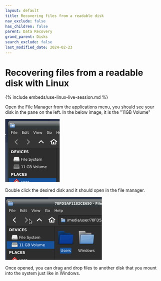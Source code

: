```yaml
---
layout: default
title: Recovering files from a readable disk
nav_exclude: false
has_children: false
parent: Data Recovery
grand_parent: Disks
search_exclude: false
last_modified_date: 2024-02-23
---
```

# Recovering files from a readable disk with Linux

{% include embeds/use-linux-live-session.md %}

Open the File Manager from the applications menu, you should see your disk in the pane on the left. In the below image, it is the "11GB Volume"

![image1](/assets/data-recovery/dr0.png)

Double click the desired disk and it should open in the file manager.

![image2](/assets/data-recovery/dr1.png)

Once opened, you can drag and drop files to another disk that you mount into the system just like in Windows.
